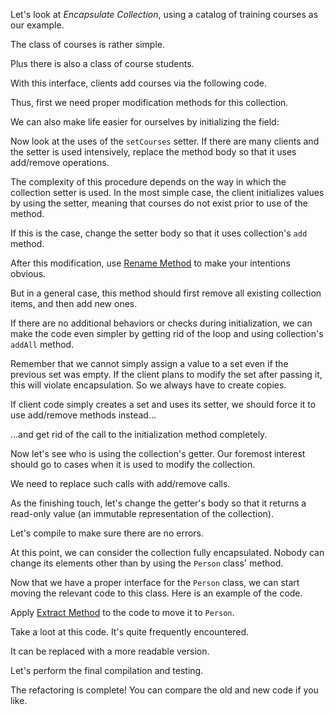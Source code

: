 Let's look at <i>Encapsulate Collection</i>, using a catalog of training courses as our example.

The class of courses is rather simple.

Plus there is also a class of course students.

With this interface, clients add courses via the following code.

Thus, first we need proper modification methods for this collection.

We can also make life easier for ourselves by initializing the field:

Now look at the uses of the <code>setCourses</code> setter. If there are many clients and the setter is used intensively, replace the method body so that it uses add/remove operations.

The complexity of this procedure depends on the way in which the collection setter is used. In the most simple case, the client initializes values by using the setter, meaning that courses do not exist prior to use of the method.

If this is the case, change the setter body so that it uses collection's <code>add</code> method.

After this modification, use <a href="/rename-method">Rename Method</a> to make your intentions obvious.

But in a general case, this method should first remove all existing collection items, and then add new ones.

If there are no additional behaviors or checks during initialization, we can make the code even simpler by getting rid of the loop and using collection's <code>addAll</code> method.

Remember that we cannot simply assign a value to a set even if the previous set was empty. If the client plans to modify the set after passing it, this will violate encapsulation. So we always have to create copies.

If client code simply creates a set and uses its setter, we should force it to use add/remove methods instead...

...and get rid of the call to the initialization method completely.

Now let's see who is using the collection's getter. Our foremost interest should go to cases when it is used to modify the collection.

We need to replace such calls with add/remove calls.

As the finishing touch, let's change the getter's body so that it returns a read-only value (an immutable representation of the collection).

Let's compile to make sure there are no errors.

At this point, we can consider the collection fully encapsulated. Nobody can change its elements other than by using the <code>Person</code> class' method.

Now that we have a proper interface for the <code>Person</code> class, we can start moving the relevant code to this class. Here is an example of the code.

Apply <a href="/extract-method">Extract Method</a> to the code to move it to <code>Person</code>.

Take a loot at this code. It's quite frequently encountered.

It can be replaced with a more readable version.

Let's perform the final compilation and testing.

The refactoring is complete! You can compare the old and new code if you like.